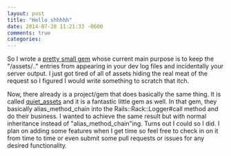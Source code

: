 ```yaml
---
layout: post
title: "Hello shhhhh"
date: 2014-07-28 11:21:33 -0600
comments: true
categories:
---
```


So I wrote a [pretty small gem](http://rubygems.org/gems/shhhhh) whose current main
purpose is to keep the "/assets/.." entries from appearing in your dev log files
and incidentally your server output. I just got tired of all of assets hiding the real meat of the request so I figured
I would write something to scratch that itch.

Now, there already is a project/gem that does basically the same thing. It is called [quiet_assets](https://github.com/evrone/quiet_assets)
and it is a fantastic little gem as well. In that gem, they basically alias_method_chain into the Rails::Rack::Logger#call method
and do their business. I wanted to achieve the same result but with normal inheritance instead of "alias_method_chain"ing. Turns
out I could so I did. I plan on adding some features when I get time so feel free to check in on it from time to time or even
submit some pull requests or issues for any desired functionality.

